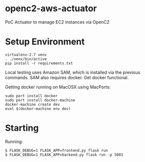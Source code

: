 # openc2-aws-actuator
PoC Actuator to manage EC2 instances via OpenC2

# Setup Environment

```
virtualenv-2.7 venv
. ./venv/bin/active
pip install -r requirements.txt
```

Local testing uses Amazon SAM, which is installed via the previous commands.  SAM also requires docker.  Get docker functional.

Getting docker running on MacOSX using MacPorts:
```
sudo port install docker
sudo port install docker-machine
docker-machine create dev
eval $(docker-machine env dev)
```

# Starting

Running:
```
$ FLASK_DEBUG=1 FLASK_APP=frontend.py flask run
$ FLASK_DEBUG=1 FLASK_APP=backend.py flask run -p 5001
```
